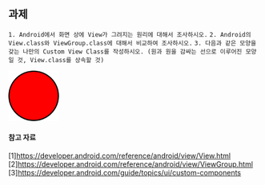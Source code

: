 ## 과제

`1. Android에서 화면 상에 View가 그려지는 원리에 대해서 조사하시오.`
`2. Android의 View.class와 ViewGroup.class에 대해서 비교하여 조사하시오.`
`3. 다음과 같은 모양을 갖는 나만의 Custom View Class를 작성하시오. (원과 원을 감싸는 선으로 이루어진 모양일 것, View.class를 상속할 것)`

 <img src="https://github.com/hyejin830/Android_Weekly_Assignment/blob/master/Week1/images/image.png" width="20%"></img>
 
#### 참고 자료

[1]https://developer.android.com/reference/android/view/View.html
[2]https://developer.android.com/reference/android/view/ViewGroup.html
[3]https://developer.android.com/guide/topics/ui/custom-components

